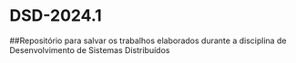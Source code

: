 # DSD-2024.1

##Repositório para salvar os trabalhos elaborados durante a disciplina de Desenvolvimento de Sistemas Distribuídos
